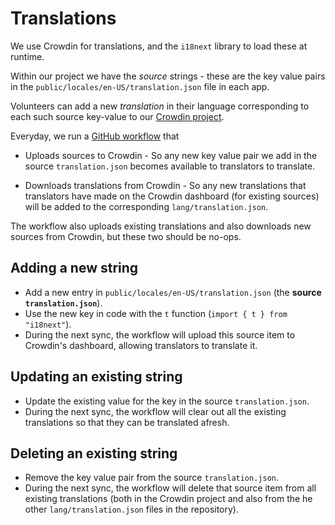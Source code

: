 # Translations

We use Crowdin for translations, and the `i18next` library to load these at
runtime.

Within our project we have the _source_ strings - these are the key value pairs
in the `public/locales/en-US/translation.json` file in each app.

Volunteers can add a new _translation_ in their language corresponding to each
such source key-value to our [Crowdin
project](https://crowdin.com/project/ente-photos-web).

Everyday, we run a [GitHub workflow](../../.github/workflows/web-crowdin.yml)
that

* Uploads sources to Crowdin - So any new key value pair we add in the source
  `translation.json` becomes available to translators to translate.

* Downloads translations from Crowdin - So any new translations that translators
  have made on the Crowdin dashboard (for existing sources) will be added to the
  corresponding `lang/translation.json`.

The workflow also uploads existing translations and also downloads new sources
from Crowdin, but these two should be no-ops.

## Adding a new string

- Add a new entry in `public/locales/en-US/translation.json` (the **source `translation.json`**).
- Use the new key in code with the `t` function (`import { t } from "i18next"`).
- During the next sync, the workflow will upload this source item to Crowdin's
  dashboard, allowing translators to translate it.

## Updating an existing string

- Update the existing value for the key in the source `translation.json`.
- During the next sync, the workflow will clear out all the existing
  translations so that they can be translated afresh.

## Deleting an existing string

- Remove the key value pair from the source `translation.json`.
- During the next sync, the workflow will delete that source item from all
  existing translations (both in the Crowdin project and also from the he other
  `lang/translation.json` files in the repository).

